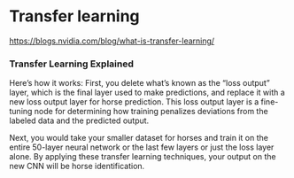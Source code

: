 # Transfer learning
https://blogs.nvidia.com/blog/what-is-transfer-learning/

### Transfer Learning Explained

Here’s how it works: First, you delete what’s known as the “loss output” layer, which is the final layer used to make predictions, and replace it with a new loss output layer for horse prediction. This loss output layer is a fine-tuning node for determining how training penalizes deviations from the labeled data and the predicted output.

Next, you would take your smaller dataset for horses and train it on the entire 50-layer neural network or the last few layers or just the loss layer alone. By applying these transfer learning techniques, your output on the new CNN will be horse identification.

